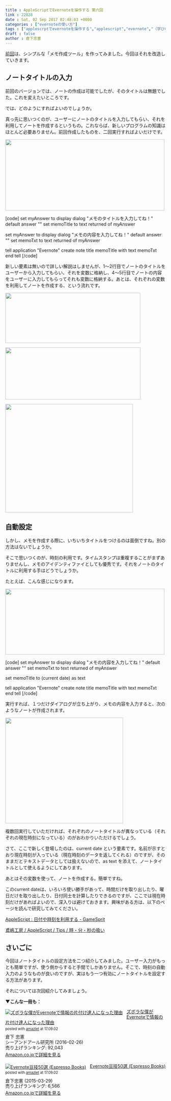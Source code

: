 ```yaml
---
title : AppleScriptでEvernoteを操作する 第六回
link : 22828
date : Sat, 02 Sep 2017 02:48:03 +0000
categories : ["evernoteの使い方"]
tags : ["applescrptでevernoteを操作する","applescript","evernote","〈学びの土曜日〉","スクリプトエディタ"]
draft : false
author : 倉下忠憲
---
```




<a href="https://rashita.net/blog/?p=22775">前回</a>は、シンプルな「メモ作成ツール」を作ってみました。今回はそれを改造していきます。

<h2>ノートタイトルの入力</h2>

前回のバージョンでは、ノートの作成は可能でしたが、そのタイトルは無題でした。これを変えたいところです。

では、どのようにすればよいのでしょうか。

真っ先に思いつくのが、ユーザーにノートのタイトルを入力してもらい、それを利用してノートを作成するというもの。これならば、新しいプログラムの知識はほとんど必要ありません。前回作成したものを、二回実行すればよいだけです。

<a href="https://rashita.net/blog/?attachment_id=22830" rel="attachment wp-att-22830"><img src="https://rashita.net/blog/wp-content/uploads/2017/09/screenshot-5-500x223.png" alt="" width="500" height="223" class="alignnone size-medium wp-image-22830" /></a>

[code]
set myAnswer to display dialog &quot;メモのタイトルを入力してね！&quot; default answer &quot;&quot;
set memoTitle to text returned of myAnswer

set myAnswer to display dialog &quot;メモの内容を入力してね！&quot; default answer &quot;&quot;
set memoTxt to text returned of myAnswer

tell application &quot;Evernote&quot;
	create note title memoTitle with text memoTxt
end tell
[/code]

新しい要素は無いので詳しい解説はしませんが、1〜2行目でノートのタイトルをユーザーから入力してもらい、それを変数に格納し、4〜5行目でノートの内容をユーザーに入力してもらってそれも変数に格納する。あとは、それぞれの変数を利用してノートを作成する、という流れです。

<a href="https://rashita.net/blog/?attachment_id=22831" rel="attachment wp-att-22831"><img src="https://rashita.net/blog/wp-content/uploads/2017/09/screenshot-6.png" alt="" width="424" height="157" class="alignnone size-full wp-image-22831" /></a>

<a href="https://rashita.net/blog/?attachment_id=22832" rel="attachment wp-att-22832"><img src="https://rashita.net/blog/wp-content/uploads/2017/09/screenshot-7.png" alt="" width="425" height="163" class="alignnone size-medium wp-image-22832" /></a>

<a href="https://rashita.net/blog/?attachment_id=22833" rel="attachment wp-att-22833"><img src="https://rashita.net/blog/wp-content/uploads/2017/09/screenshot-8.png" alt="" width="401" height="340" class="alignnone size-medium wp-image-22833" /></a>

<h2>自動設定</h2>

しかし、メモを作成する際に、いちいちタイトルをつけるのは面倒ですね。別の方法はないでしょうか。

そこで思いつくのが、時刻の利用です。タイムスタンプは重複することがまずありませんし、メモのアイデンティファイとしても優秀です。それをノートのタイトルに利用する手はどうでしょうか。

たとえば、こんな感じになります。

<a href="https://rashita.net/blog/?attachment_id=22834" rel="attachment wp-att-22834"><img src="https://rashita.net/blog/wp-content/uploads/2017/09/screenshot-9-500x206.png" alt="" width="500" height="206" class="alignnone size-medium wp-image-22834" /></a>

[code]
set myAnswer to display dialog &quot;メモの内容を入力してね！&quot; default answer &quot;&quot;
set memoTxt to text returned of myAnswer

set memoTitle to (current date) as text

tell application &quot;Evernote&quot;
	create note title memoTitle with text memoTxt
end tell
[/code]

実行すれば、１つだけダイアログが立ち上がり、メモの内容を入力すると、次のようなノートが作成されます。

<a href="https://rashita.net/blog/?attachment_id=22835" rel="attachment wp-att-22835"><img src="https://rashita.net/blog/wp-content/uploads/2017/09/screenshot-10.png" alt="" width="370" height="331" class="alignnone size-full wp-image-22835" /></a>

複数回実行していただければ、それぞれのノートタイトルが異なっている（それぞれの現在時刻になっている）のがおわかりいただけるでしょう。

さて、ここで新しく登場したのは、current date という要素です。名前が示すとおり現在時刻が入っている（現在時刻のデータを返してくれる）のですが、そのままだとテキストデータとしては扱えないので、as text を添えて、ノートタイトルとして使えるようにしてあります。

あとはその変数を使って、ノートを作成する。簡単ですね。

このcurrent dateは、いろいろ使い勝手があって、時間だけを取り出したり、曜日だけを取り出したり、日付同士を計算したりできるのですが、ここでは現在時刻だけがあればよいので、深入りは避けておきます。興味がある方は、以下のページを読んで研究してみてください。

<a href="http://blog.goo.ne.jp/vallie/e/faab3427d0a5892ac0ae5d88e765f7d4">AppleScript : 日付や時刻を利用する - GameSprit</a>

<a href="http://tonbi.jp/AppleScript/Tips/Date/Time.html">鳶嶋工房 / AppleScript / Tips / 時・分・秒の扱い</a>

<h2>さいごに</h2>

今回はノートタイトルの設定方法を二つ紹介してみました。ユーザー入力がもっとも簡単ですが、使う側からすると手間でしかありません。そこで、時刻の自動入力のようなものが良いのですが、実はもう一つ有効にノートタイトルを設定する方法があります。

それについては次回紹介してみましょう。

<strong>▼こんな一冊も：</strong>

<div class="amazlet-box" style="margin-bottom:20px;"><div class="amazlet-image" style="float:left;margin:0px 12px 1px 0px;"><a href="http://www.amazon.co.jp/exec/obidos/ASIN/4863541953/rashita1000-22/ref=nosim/" name="amazletlink" target="_blank"><img src="https://images-fe.ssl-images-amazon.com/images/I/514KoiCNJ1L._SL160_.jpg" alt="ズボラな僕がEvernoteで情報の片付け達人になった理由" style="border: none;" /></a></div><div class="amazlet-info" style="line-height:120%; margin-bottom: 10px"><div class="amazlet-name" style="margin-bottom:10px;line-height:120%"><a href="http://www.amazon.co.jp/exec/obidos/ASIN/4863541953/rashita1000-22/ref=nosim/" name="amazletlink" target="_blank">ズボラな僕がEvernoteで情報の片付け達人になった理由</a><div class="amazlet-powered-date" style="font-size:80%;margin-top:5px;line-height:120%">posted with <a href="http://www.amazlet.com/" title="amazlet" target="_blank">amazlet</a> at 17.09.02</div></div><div class="amazlet-detail">倉下 忠憲 <br />シーアンドアール研究所 (2016-02-26)<br />売り上げランキング: 92,043<br /></div><div class="amazlet-sub-info" style="float: left;"><div class="amazlet-link" style="margin-top: 5px"><a href="http://www.amazon.co.jp/exec/obidos/ASIN/4863541953/rashita1000-22/ref=nosim/" name="amazletlink" target="_blank">Amazon.co.jpで詳細を見る</a></div></div></div><div class="amazlet-footer" style="clear: left"></div></div>

<div class="amazlet-box" style="margin-bottom:20px;"><div class="amazlet-image" style="float:left;margin:0px 12px 1px 0px;"><a href="http://www.amazon.co.jp/exec/obidos/ASIN/B00VEEJ9XU/rashita1000-22/ref=nosim/" name="amazletlink" target="_blank"><img src="https://images-fe.ssl-images-amazon.com/images/I/41oyLdAhfmL._SL160_.jpg" alt="Evernote豆技50選 (Espresso Books)" style="border: none;" /></a></div><div class="amazlet-info" style="line-height:120%; margin-bottom: 10px"><div class="amazlet-name" style="margin-bottom:10px;line-height:120%"><a href="http://www.amazon.co.jp/exec/obidos/ASIN/B00VEEJ9XU/rashita1000-22/ref=nosim/" name="amazletlink" target="_blank">Evernote豆技50選 (Espresso Books)</a><div class="amazlet-powered-date" style="font-size:80%;margin-top:5px;line-height:120%">posted with <a href="http://www.amazlet.com/" title="amazlet" target="_blank">amazlet</a> at 17.09.02</div></div><div class="amazlet-detail">倉下忠憲 (2015-03-29)<br />売り上げランキング: 6,566<br /></div><div class="amazlet-sub-info" style="float: left;"><div class="amazlet-link" style="margin-top: 5px"><a href="http://www.amazon.co.jp/exec/obidos/ASIN/B00VEEJ9XU/rashita1000-22/ref=nosim/" name="amazletlink" target="_blank">Amazon.co.jpで詳細を見る</a></div></div></div><div class="amazlet-footer" style="clear: left"></div></div>


